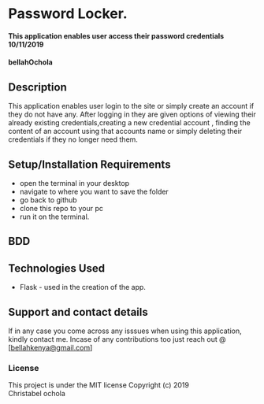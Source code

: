 # Password Locker.
#### This application enables user access their password credentials 10/11/2019
#### bellahOchola
## Description
This application enables user login to the site or simply create an account if they do not have any. After logging in they are given options of viewing their already existing credentials,creating a new  credential account , finding the content of an account using that accounts name or simply deleting their credentials if they no longer need them.
## Setup/Installation Requirements
* open the terminal in your desktop
* navigate to where you want to save the folder
* go back to github 
* clone this repo to your pc
* run it on the terminal.
## BDD

## Technologies Used
* Flask - used in the creation of the app.
## Support and contact details
If in any case you come across any isssues when using this application, kindly contact me. Incase of any contributions too just reach out @ [bellahkenya@gmail.com]
### License
This project is under the MIT license
Copyright (c) 2019  
Christabel ochola
